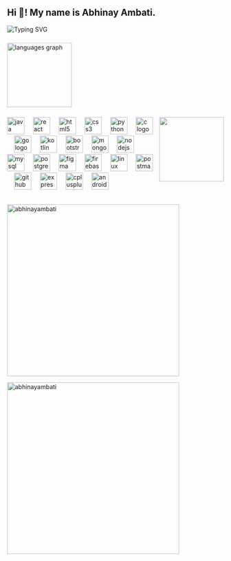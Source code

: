 <h2 align="left">Hi 👋! My name is Abhinay Ambati.</h2>

![Typing SVG](https://readme-typing-svg.herokuapp.com?font=Fira+Code&size=22&pause=1000&color=0E76A8&center=true&vCenter=true&width=435&lines=Full-stack+Developer;JAVA+Developer!)

###

<div align="left">
  <img src="https://github-readme-stats.vercel.app/api/top-langs?username=AbhinayAmbati&locale=en&hide_title=false&layout=compact&card_width=400&langs_count=5&theme=dracula&hide_border=false" height="150" alt="languages graph" />
</div>

###

<img align="right" height="150" src="https://th.bing.com/th/id/OIG4.ySKPMUY6DRCKvBcX2qrK?w=270&h=270&c=6&r=0&o=5&dpr=1.3&pid=ImgGn"  />

###

<div align="left">
  <img src="https://upload.wikimedia.org/wikipedia/commons/thumb/9/99/Java_logo_and_wordmark.svg/1200px-Java_logo_and_wordmark.svg.png" height="40" alt="java logo" />
  <img width="12" />
  <img src="https://upload.wikimedia.org/wikipedia/commons/thumb/4/47/React.svg/1200px-React.svg.png" height="40" alt="react logo" />
  <img width="12" />
  <img src="https://upload.wikimedia.org/wikipedia/commons/thumb/3/3f/HTML5_logo_and_wordmark.svg/1920px-HTML5_logo_and_wordmark.svg.png" height="40" alt="html5 logo" />
  <img width="12" />
  <img src="https://upload.wikimedia.org/wikipedia/commons/thumb/9/9c/CSS3_logo_and_wordmark.svg/1920px-CSS3_logo_and_wordmark.svg.png" height="40" alt="css3 logo" />
  <img width="12" />
  <img src="https://upload.wikimedia.org/wikipedia/commons/thumb/0/0d/Python_logo_and_wordmark.svg/1200px-Python_logo_and_wordmark.svg.png" height="40" alt="python logo" />
  <img width="12" />
  <img src="https://upload.wikimedia.org/wikipedia/commons/thumb/1/18/C_Logo.svg/1200px-C_Logo.svg.png" height="40" alt="c logo" />
  <img width="12" />
  <img src="https://go.dev/blog/branding/go-brand/Go-Logo/Go-Logo.png" height="40" alt="go logo" />
  <img width="12" />
  <img src="https://upload.wikimedia.org/wikipedia/commons/thumb/7/74/Kotlin_logo.svg/800px-Kotlin_logo.svg.png" height="40" alt="kotlin logo" />
  <img width="12" />
  <img src="https://upload.wikimedia.org/wikipedia/commons/thumb/b/b2/Bootstrap_logo.svg/800px-Bootstrap_logo.svg.png" height="40" alt="bootstrap logo" />
  <img width="12" />
  <img src="https://www.vectorlogo.zone/logos/mongodb/mongodb-icon.svg" height="40" alt="mongodb logo" />
  <img width="12" />
  <img src="https://upload.wikimedia.org/wikipedia/commons/thumb/d/d9/Node.js_logo.svg/1920px-Node.js_logo.svg.png" height="40" alt="nodejs logo" />
  <img width="12" />
  <img src="https://upload.wikimedia.org/wikipedia/commons/thumb/3/39/MySQL.svg/1200px-MySQL.svg.png" height="40" alt="mysql logo" />
  <img width="12" />
  <img src="https://upload.wikimedia.org/wikipedia/commons/thumb/2/29/Postgresql_logo.svg/800px-Postgresql_logo.svg.png" height="40" alt="postgresql logo" />
  <img width="12" />
  <img src="https://upload.wikimedia.org/wikipedia/commons/thumb/e/ec/Figma-logo.svg/800px-Figma-logo.svg.png" height="40" alt="figma logo" />
  <img width="12" />
  <img src="https://upload.wikimedia.org/wikipedia/commons/thumb/4/47/Firebase_Logo.svg/1200px-Firebase_Logo.svg.png" height="40" alt="firebase logo" />
  <img width="12" />
  <img src="https://upload.wikimedia.org/wikipedia/commons/thumb/3/3a/Linux_logo.png/800px-Linux_logo.png" height="40" alt="linux logo" />
  <img width="12" />
  <img src="https://www.vectorlogo.zone/logos/getpostman/getpostman-icon.svg" height="40" alt="postman logo" />
  <img width="12" />
  <img src="https://upload.wikimedia.org/wikipedia/commons/thumb/9/91/Octicons-mark-github.svg/1200px-Octicons-mark-github.svg.png" height="40" alt="github logo" />
  <img width="12" />
  <img src="https://upload.wikimedia.org/wikipedia/commons/thumb/e/e7/Expressjs.png/800px-Expressjs.png" height="40" alt="express logo" />
  <img width="12" />
  <img src="https://upload.wikimedia.org/wikipedia/commons/thumb/1/19/C%2B%2B_Logo.svg/1920px-C%2B%2B_Logo.svg.png" height="40" alt="cplusplus logo" />
  <img width="12" />
  <img src="https://upload.wikimedia.org/wikipedia/commons/thumb/1/18/Android_Studio_logo.svg/1200px-Android_Studio_Logo.svg.png" height="40" alt="android studio logo" />
</div>

<br>

<div>
<p>
  <img align="center" src="https://github-readme-stats.vercel.app/api?username=abhinayambati&show_icons=true&locale=en" alt="abhinayambati" width="400" />
</p>

<p>
  <img align="center" src="https://github-readme-streak-stats.herokuapp.com/?user=abhinayambati" alt="abhinayambati" width="400" />
</p>

</div>

###
